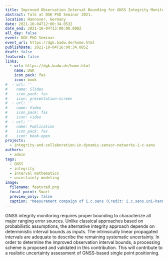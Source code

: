 ```yaml
---
title: Improved Observation Interval Bounding for GNSS Integrity Monitoring
abstract: Talk at DGK PhD Seminar 2021.
location: Hannover, Germany
date: 2021-10-04T12:00:34.053Z
date_end: 2021-10-04T13:00:00.000Z
all_day: false
event: DGK PhD Seminar
event_url: https://dgk.badw.de/home.html
publishDate: 2021-10-04T16:00:34.085Z
draft: false
featured: false
links:
  - url: https://dgk.badw.de/home.html
    name: DGK
    icon_pack: fas
    icon: book
#  - url: ''
#    name: Slides
#    icon_pack: fas
#    icon: presentation-screen
#  - url: ''
#    name: Video
#    icon_pack: fas
#    icon: video
#  - url: ''
#    name: Publication
#    icon_pack: fas
#    icon: book-open
projects:
  - integrity-and-collaboration-in-dynamic-sensor-networks-i-c-sens
authors:
  - admin
tags:
  - GNSS
  - integrity
  - Interval mathematics
  - uncertainty modeling
image:
  filename: featured.png
  focal_point: Smart
  preview_only: false
  caption: "Measurement compaign of i.c.sens (Credit: i.c.sens.uni-hannover.de)"
---
```

GNSS integrity monitoring requires proper bounding to characterize all major ranging error sources. Unlike classical approaches based on probabilistic assumptions, the alternative integrity approach depends on deterministic interval bounds as inputs. The intrinsically linear propagated intervals are adequate to describe the remaining systematic uncertainty. In order to determine the improved observation interval bounds, a processing scheme is proposed and validated in this contribution. This will contribute to a realistic uncertainty assessment of GNSS-based single point positioning.
